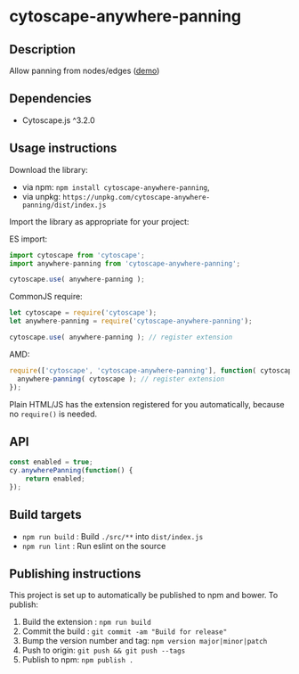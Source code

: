 # cytoscape-anywhere-panning

## Description

Allow panning from nodes/edges ([demo](https://lambdalisue.github.io/cytoscape-anywhere-panning))

## Dependencies

 * Cytoscape.js ^3.2.0


## Usage instructions

Download the library:
 * via npm: `npm install cytoscape-anywhere-panning`,
 * via unpkg: `https://unpkg.com/cytoscape-anywhere-panning/dist/index.js`

Import the library as appropriate for your project:

ES import:

```js
import cytoscape from 'cytoscape';
import anywhere-panning from 'cytoscape-anywhere-panning';

cytoscape.use( anywhere-panning );
```

CommonJS require:

```js
let cytoscape = require('cytoscape');
let anywhere-panning = require('cytoscape-anywhere-panning');

cytoscape.use( anywhere-panning ); // register extension
```

AMD:

```js
require(['cytoscape', 'cytoscape-anywhere-panning'], function( cytoscape, anywhere-panning ){
  anywhere-panning( cytoscape ); // register extension
});
```

Plain HTML/JS has the extension registered for you automatically, because no `require()` is needed.


## API

```js
const enabled = true;
cy.anywherePanning(function() {
    return enabled;
});
```

## Build targets

* `npm run build` : Build `./src/**` into `dist/index.js`
* `npm run lint` : Run eslint on the source

## Publishing instructions

This project is set up to automatically be published to npm and bower.  To publish:

1. Build the extension : `npm run build`
1. Commit the build : `git commit -am "Build for release"`
1. Bump the version number and tag: `npm version major|minor|patch`
1. Push to origin: `git push && git push --tags`
1. Publish to npm: `npm publish .`
